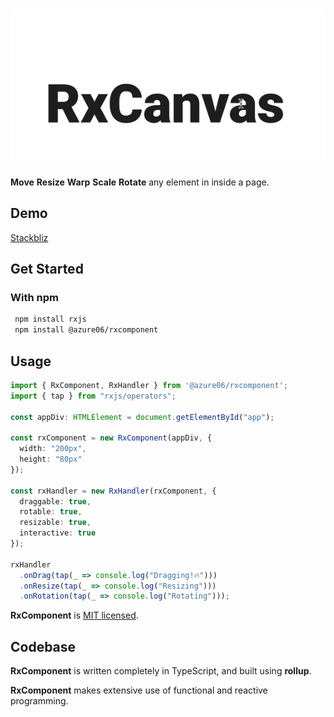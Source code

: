 <p align="center">
  <img src="resources/rxcanvas.gif" style="border-radius: 5px;" alt="RxCanvas" width="566"/>
</p>

**Move** **Resize** **Warp** **Scale** **Rotate** any element in inside a page.

## Demo 
   [Stackbliz](  https://stackblitz.com/edit/typescript-4hbnwf)


## Get Started

### With npm

```sh
 npm install rxjs
 npm install @azure06/rxcomponent
```

## Usage

```ts
import { RxComponent, RxHandler } from '@azure06/rxcomponent';
import { tap } from "rxjs/operators";

const appDiv: HTMLElement = document.getElementById("app");

const rxComponent = new RxComponent(appDiv, {
  width: "200px",
  height: "80px"
});

const rxHandler = new RxHandler(rxComponent, {
  draggable: true,
  rotable: true,
  resizable: true,
  interactive: true
});

rxHandler
  .onDrag(tap(_ => console.log("Dragging!🔥")))
  .onResize(tap(_ => console.log("Resizing")))
  .onRotation(tap(_ => console.log("Rotating")));

```

**RxComponent** is [MIT licensed](LICENSE).

## Codebase

**RxComponent** is written completely in TypeScript, and built using **rollup**.

**RxComponent** makes extensive use of functional and reactive programming.
